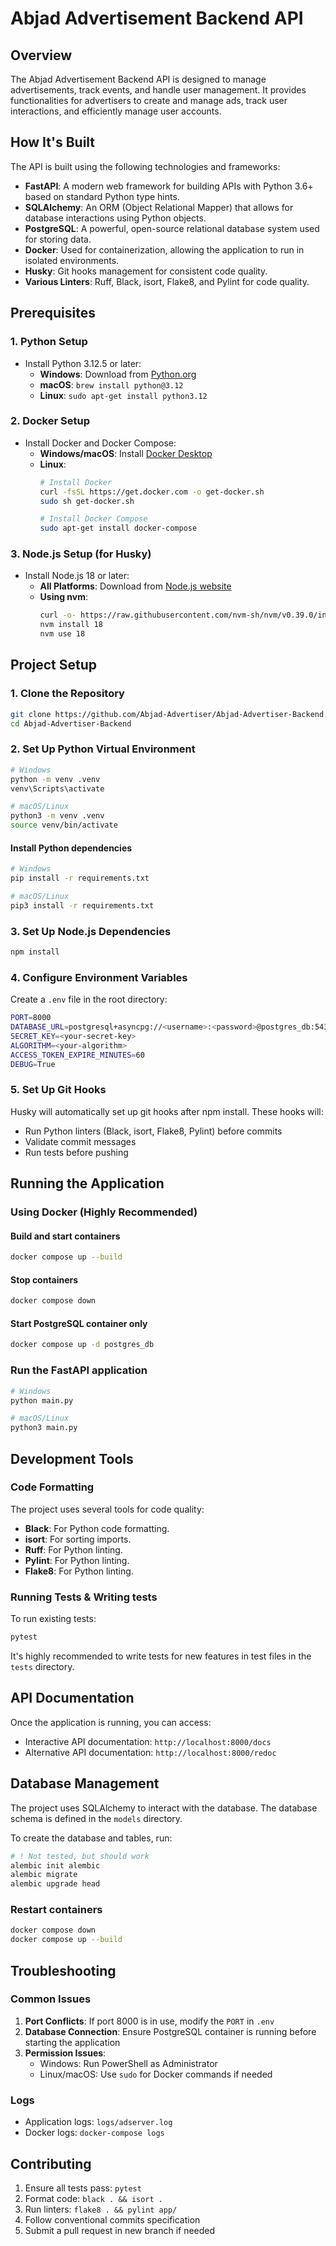 # Abjad Advertisement Backend API

## Overview
The Abjad Advertisement Backend API is designed to manage advertisements, track events, and handle user management. It provides functionalities for advertisers to create and manage ads, track user interactions, and efficiently manage user accounts.

## How It's Built
The API is built using the following technologies and frameworks:

- **FastAPI**: A modern web framework for building APIs with Python 3.6+ based on standard Python type hints.
- **SQLAlchemy**: An ORM (Object Relational Mapper) that allows for database interactions using Python objects.
- **PostgreSQL**: A powerful, open-source relational database system used for storing data.
- **Docker**: Used for containerization, allowing the application to run in isolated environments.
- **Husky**: Git hooks management for consistent code quality.
- **Various Linters**: Ruff, Black, isort, Flake8, and Pylint for code quality.

## Prerequisites

### 1. Python Setup
- Install Python 3.12.5 or later:
  - **Windows**: Download from [Python.org](https://www.python.org/downloads/)
  - **macOS**: `brew install python@3.12`
  - **Linux**: `sudo apt-get install python3.12`

### 2. Docker Setup
- Install Docker and Docker Compose:
  - **Windows/macOS**: Install [Docker Desktop](https://www.docker.com/products/docker-desktop)
  - **Linux**:
    ```bash
    # Install Docker
    curl -fsSL https://get.docker.com -o get-docker.sh
    sudo sh get-docker.sh

    # Install Docker Compose
    sudo apt-get install docker-compose
    ```

### 3. Node.js Setup (for Husky)
- Install Node.js 18 or later:
  - **All Platforms**: Download from [Node.js website](https://nodejs.org/)
  - **Using nvm**:
    ```bash
    curl -o- https://raw.githubusercontent.com/nvm-sh/nvm/v0.39.0/install.sh | bash
    nvm install 18
    nvm use 18
    ```

## Project Setup

### 1. Clone the Repository
```bash
git clone https://github.com/Abjad-Advertiser/Abjad-Advertiser-Backend.git
cd Abjad-Advertiser-Backend
```


### 2. Set Up Python Virtual Environment
```bash
# Windows
python -m venv .venv
venv\Scripts\activate

# macOS/Linux
python3 -m venv .venv
source venv/bin/activate
```

#### Install Python dependencies
```bash
# Windows
pip install -r requirements.txt

# macOS/Linux
pip3 install -r requirements.txt
```

### 3. Set Up Node.js Dependencies
```bash
npm install
```

### 4. Configure Environment Variables
Create a `.env` file in the root directory:
```bash
PORT=8000
DATABASE_URL=postgresql+asyncpg://<username>:<password>@postgres_db:5432/abjad_advertiser_db
SECRET_KEY=<your-secret-key>
ALGORITHM=<your-algorithm>
ACCESS_TOKEN_EXPIRE_MINUTES=60
DEBUG=True
```

### 5. Set Up Git Hooks
Husky will automatically set up git hooks after npm install. These hooks will:
- Run Python linters (Black, isort, Flake8, Pylint) before commits
- Validate commit messages
- Run tests before pushing

## Running the Application

### Using Docker (Highly Recommended)

#### Build and start containers

```bash
docker compose up --build
```

#### Stop containers

```bash
docker compose down
```

#### Start PostgreSQL container only
```bash
docker compose up -d postgres_db
```


### Run the FastAPI application
```bash
# Windows
python main.py

# macOS/Linux
python3 main.py
```

## Development Tools

### Code Formatting
The project uses several tools for code quality:

- **Black**: For Python code formatting.
- **isort**: For sorting imports.
- **Ruff**: For Python linting.
- **Pylint**: For Python linting.
- **Flake8**: For Python linting.

### Running Tests & Writing tests
To run existing tests:
```bash
pytest
```

It's highly recommended to write tests for new features in test files in the `tests` directory.


## API Documentation
Once the application is running, you can access:
- Interactive API documentation: `http://localhost:8000/docs`
- Alternative API documentation: `http://localhost:8000/redoc`

## Database Management
The project uses SQLAlchemy to interact with the database. The database schema is defined in the `models` directory.

To create the database and tables, run:
```bash
# ! Not tested, but should work
alembic init alembic
alembic migrate
alembic upgrade head
```

### Restart containers
```bash
docker compose down
docker compose up --build
```


## Troubleshooting

### Common Issues
1. **Port Conflicts**: If port 8000 is in use, modify the `PORT` in `.env`
2. **Database Connection**: Ensure PostgreSQL container is running before starting the application
3. **Permission Issues**: 
   - Windows: Run PowerShell as Administrator
   - Linux/macOS: Use `sudo` for Docker commands if needed

### Logs
- Application logs: `logs/adserver.log`
- Docker logs: `docker-compose logs`

## Contributing
1. Ensure all tests pass: `pytest`
2. Format code: `black . && isort .`
3. Run linters: `flake8 . && pylint app/`
4. Follow conventional commits specification
5. Submit a pull request in new branch if needed
